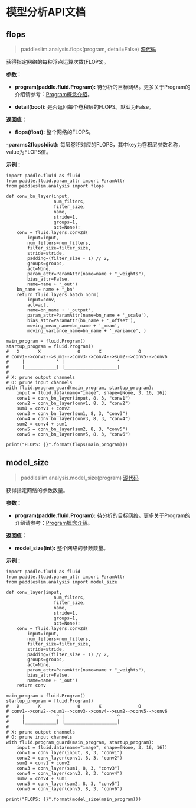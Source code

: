 # 模型分析API文档

## flops

>paddleslim.analysis.flops(program, detail=False) [源代码]()

获得指定网络的每秒浮点运算次数(FLOPS)。

**参数：**

- **program(paddle.fluid.Program):**  待分析的目标网络。更多关于Program的介绍请参考：[Program概念介绍](https://www.paddlepaddle.org.cn/documentation/docs/zh/api_cn/fluid_cn/Program_cn.html#program)。

- **detail(bool):** 是否返回每个卷积层的FLOPS。默认为False。

**返回值：**

- **flops(float):** 整个网络的FLOPS。

-**params2flops(dict):** 每层卷积对应的FLOPS，其中key为卷积层参数名称，value为FLOPS值。

**示例：**

```
import paddle.fluid as fluid
from paddle.fluid.param_attr import ParamAttr
from paddleslim.analysis import flops

def conv_bn_layer(input,
                  num_filters,
                  filter_size,
                  name,
                  stride=1,
                  groups=1,
                  act=None):
    conv = fluid.layers.conv2d(
        input=input,
        num_filters=num_filters,
        filter_size=filter_size,
        stride=stride,
        padding=(filter_size - 1) // 2,
        groups=groups,
        act=None,
        param_attr=ParamAttr(name=name + "_weights"),
        bias_attr=False,
        name=name + "_out")
    bn_name = name + "_bn"
    return fluid.layers.batch_norm(
        input=conv,
        act=act,
        name=bn_name + '_output',
        param_attr=ParamAttr(name=bn_name + '_scale'),
        bias_attr=ParamAttr(bn_name + '_offset'),
        moving_mean_name=bn_name + '_mean',
        moving_variance_name=bn_name + '_variance', )

main_program = fluid.Program()
startup_program = fluid.Program()
#   X       X              O       X              O
# conv1-->conv2-->sum1-->conv3-->conv4-->sum2-->conv5-->conv6
#     |            ^ |                    ^
#     |____________| |____________________|
#
# X: prune output channels
# O: prune input channels
with fluid.program_guard(main_program, startup_program):
    input = fluid.data(name="image", shape=[None, 3, 16, 16])
    conv1 = conv_bn_layer(input, 8, 3, "conv1")
    conv2 = conv_bn_layer(conv1, 8, 3, "conv2")
    sum1 = conv1 + conv2
    conv3 = conv_bn_layer(sum1, 8, 3, "conv3")
    conv4 = conv_bn_layer(conv3, 8, 3, "conv4")
    sum2 = conv4 + sum1
    conv5 = conv_bn_layer(sum2, 8, 3, "conv5")
    conv6 = conv_bn_layer(conv5, 8, 3, "conv6")

print("FLOPS: {}".format(flops(main_program)))
```

## model_size

>paddleslim.analysis.model_size(program) [源代码]()

获得指定网络的参数数量。

**参数：**

- **program(paddle.fluid.Program):**  待分析的目标网络。更多关于Program的介绍请参考：[Program概念介绍](https://www.paddlepaddle.org.cn/documentation/docs/zh/api_cn/fluid_cn/Program_cn.html#program)。

**返回值：**

- **model_size(int):** 整个网络的参数数量。

**示例：**

```
import paddle.fluid as fluid
from paddle.fluid.param_attr import ParamAttr
from paddleslim.analysis import model_size

def conv_layer(input,
                  num_filters,
                  filter_size,
                  name,
                  stride=1,
                  groups=1,
                  act=None):
    conv = fluid.layers.conv2d(
        input=input,
        num_filters=num_filters,
        filter_size=filter_size,
        stride=stride,
        padding=(filter_size - 1) // 2,
        groups=groups,
        act=None,
        param_attr=ParamAttr(name=name + "_weights"),
        bias_attr=False,
        name=name + "_out")
    return conv

main_program = fluid.Program()
startup_program = fluid.Program()
#   X       X              O       X              O
# conv1-->conv2-->sum1-->conv3-->conv4-->sum2-->conv5-->conv6
#     |            ^ |                    ^
#     |____________| |____________________|
#
# X: prune output channels
# O: prune input channels
with fluid.program_guard(main_program, startup_program):
    input = fluid.data(name="image", shape=[None, 3, 16, 16])
    conv1 = conv_layer(input, 8, 3, "conv1")
    conv2 = conv_layer(conv1, 8, 3, "conv2")
    sum1 = conv1 + conv2
    conv3 = conv_layer(sum1, 8, 3, "conv3")
    conv4 = conv_layer(conv3, 8, 3, "conv4")
    sum2 = conv4 + sum1
    conv5 = conv_layer(sum2, 8, 3, "conv5")
    conv6 = conv_layer(conv5, 8, 3, "conv6")

print("FLOPS: {}".format(model_size(main_program)))
```
